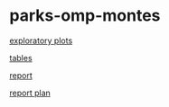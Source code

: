 # parks-omp-montes


[exploratory plots](https://docs.google.com/presentation/d/1wbYw8XV9ZI6oQUZNmkkV4xlx72B9MfLc-_kSf0J7eUI/edit?usp=sharing)

[tables](https://docs.google.com/spreadsheets/d/15zLgPVYhJTWEuzy6nn0FXwzxKpNoVhInyjdSXWJsDWM/edit#gid=325133814)

[report](https://docs.google.com/document/d/1UNSuWRZQOD1Rijh3Hd00odl3gIsJtRnM0jdYQirZM-s/edit#heading=h.ew93u3jfkpct)

[report plan](https://docs.google.com/document/d/1DH3W4cnJsXlLs6IPlD5wOUyIUbCnPo4DuCLq9AL7F9Y/edit)
